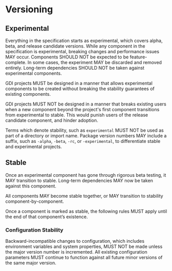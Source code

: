 # Versioning

## Experimental

Everything in the specification starts as experimental, which covers alpha,
beta, and release candidate versions. While any component in the specification
is experimental, breaking changes and performance issues MAY occur. Components
SHOULD NOT be expected to be feature-complete. In some cases, the experiment
MAY be discarded and removed entirely. Long-term dependencies SHOULD NOT be
taken against experimental components.

GDI projects MUST be designed in a manner that allows experimental components
to be created without breaking the stability guarantees of existing components.

GDI projects MUST NOT be designed in a manner that breaks existing users when a
new component beyond the project's first component transitions from
experimental to stable. This would punish users of the release candidate
component, and hinder adoption.

Terms which denote stability, such as `experimental` MUST NOT be used as part
of a directory or import name. Package version numbers MAY include a suffix,
such as `-alpha`, `-beta`, `-rc`, or `-experimental`, to differentiate stable
and experimental projects.

## Stable

Once an experimental component has gone through rigorous beta testing, it MAY
transition to stable. Long-term dependencies MAY now be taken against this
component.

All components MAY become stable together, or MAY transition to
stability component-by-component.

Once a component is marked as stable, the following rules MUST apply
until the end of that component’s existence.

### Configuration Stability

Backward-incompatible changes to configuration, which includes environment
variables and system properties, MUST NOT be made unless the major version
number is incremented. All existing configuration parameters MUST continue to
function against all future minor versions of the same major version.
